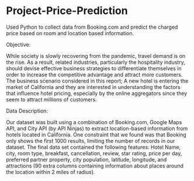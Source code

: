 # Project-Price-Prediction
Used Python to collect data from Booking.com and predict the charged price based on room and location based information.

Objective: 

While society is slowly recovering from the pandemic, travel demand is on the rise. As a result, related industries, particularly the hospitality industry, should devise effective business strategies to differentiate themselves in order to increase the competitive advantage and attract more customers. 
The business scenario considered in this report; A new hotel is entering the market of California and they are interested in understanding the factors that influence hotel pricing, especially by the online aggregators since they seem to attract millions of customers. 

Data Description: 

Our dataset was built using a combination of Booking.com, Google Maps API, and City API (by API Ninjas) to extract location-based information from hotels located in California. One constraint that we found was that Booking only shows the first 1000 results, limiting the number of records in our dataset.
The final data set contained the following features: Hotel Name, city, room type, breakfast, cancellation, review, star rating, price per day, preferred partner property, city population,	latitude, longitude, and attractions (90 extra columns containing information about places around the location within 2 miles of radius).
